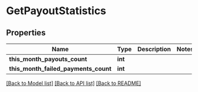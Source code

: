 # GetPayoutStatistics

## Properties
Name | Type | Description | Notes
------------ | ------------- | ------------- | -------------
**this_month_payouts_count** | **int** |  | 
**this_month_failed_payments_count** | **int** |  | 

[[Back to Model list]](../README.md#documentation-for-models) [[Back to API list]](../README.md#documentation-for-api-endpoints) [[Back to README]](../README.md)


